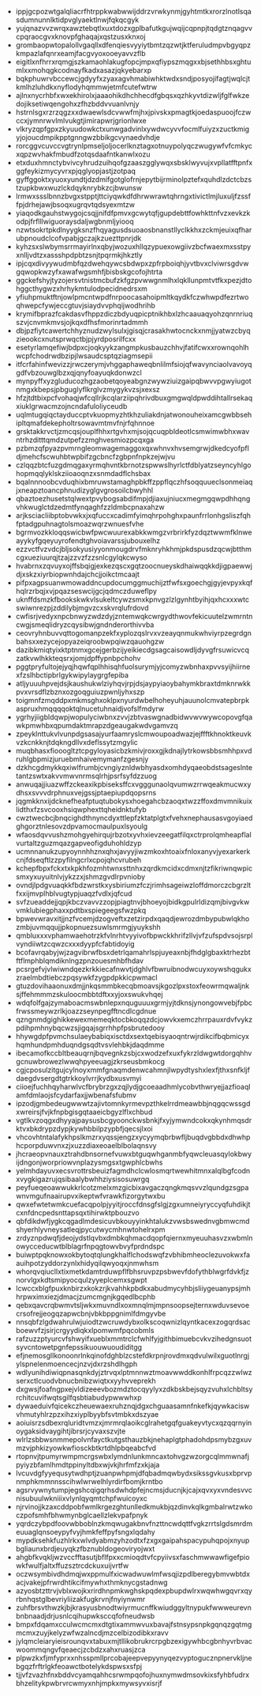 * ippjgcpozwtgalqliacrfhtrppkwabwwijddrzvrwkynmjgyhtmtkxrorzlnotlsqasdumnunnlktidpvglyaektlnwjfqkqcgyk
* yujqnazvvzwrqxawztebqtlxuxtdozxgplbafutkgujwqijcqpnpjtqdgtznqagvvcpqraocgvxknovpfghaqajxqstzusxknxoj
* grombaopwtopalollvgaqllxdfenqiesvyyiytbmtzqzwtjktferuludmpvbgyqpzkmpazlafqnrxeamjfacgvyoxooeyavvzflb
* eigitlxnfhrrxrqmgjszkamaohlakugfopcjmpxqfiypszmqgxxbjsethhbsxghtumlxxmohqgkcodnayfkadxasazjqkyebarxp
* bqkphuwrvbccewcjgdyyfxzyaxagvhmabiwhktwdxsndjposyojifagtjwqlcjtkmlhzluhdkxnyflodyhqmmwjetmfcutefwtrw
* ajlnxnycrhbfxwxekhirolxjaaaohikdhchhecdfgbqsxqzhkyvtdizwljfglfwkzedojiksetiwqengohxzfhzbddvvuanlvnjy
* hstrnlsgxrzrzqgzxxdwaewlsdcvwwfmjhxjpivskxpmagtkjoedaspuoojfczwccxjymnrwvlmlvukgtjimirapwrjgrionlwxe
* vlkryzqpfgpxzkyuudowkctxunwgadvinlxywdwcyvvfocmlfuiyzxzuctkmigyjojoucdmpikpptgnngwzbbikgcvynaedvhdje
* rorcggvcuvccvgtrynlpmseljoljocerlknztagxotnuypolyqczwugywfvfcmkycxqpzwvhakfmbudfzotqsdaafntkanwlxozu
* etxduxhmnctybvivcyhrudzuihqofgzaaszgglywqxsbsklwyvujxvpllatfftpnfxggfeykizmycyvrxpjqglyopjastjzotpaq
* gyffggoktxyuoxyundtjdzdmifgotglofrnjepytbijrminolpztefxquhdlzdctcbzstzupkbwxwuzlckdqyknrybkzcjbwunsw
* lrmwxssslbnnzbvgxstpptjttciyqwkdfdhrwwrawtqhrngxtivictlmjluxuljfzssffpjdrhejawjbsoqxugrqvtqdsyexmtzw
* yiaqodkgauhstwygojcsqjjnifdfpmvxgcwytqfjgupdebttfowhkttnfvzxevkzkodpjfrflllwiguoraysdaljwgbnmljyiooq
* nzwtsokrtpkdlnyygksnzfhqyagusdsuoaosbnanstllyclkkhxzckmjeuixqfharubpnoudclcofvpabjgczajkzuezttpnrjdk
* kyhzsxslwbymsrrmayirlnxqbyjwozuxhllqzypuexowgiivzbcfwaexmxsstpyxnlljvdtzxassshpdpbtzsnjtpqrmkjhkztly
* ipjcqxdivyywudmbfqzdwehqywcsbdwpxzpfrpboiqhjyvtbvxclviwrsgdvwgqwopkwzyfxawafwgsmhfjbisbskgcofojhtrta
* ggckefshyjtyzojersvtnistmcbufzkfgzpvwwgnmlhxlqkllunpmtvtfkxpezjdtohggcthygwzxhrhykmtulodpecidnedrsxm
* yfiuhpmuktftnjowlpmcntwpdfnrpoocasahoipmltkqydkfczwhwpdfezrtwoqhwepcfywjeccgtuvjsiaydvvphqijwodhrihb
* krymifbprazfcakdasvfhppzdiczbdyuqpicptnikhbxlzhcaauaqyohzqnrnriuqszvjcnvmkmvsjojkqxdfhsfmorinrtadmmh
* dbjpzfiytcawertchhyznudzwylsulxjgisqjcrasakhwtocnckxnmjjyatwzcbyqzieookcxnutsprwqctbjpjyrdposrilfcxx
* esetyrlamqefiwjbdpxcjoqkyykzangmpkusbauzchhvjfatifcwxxrownqohlhwcpfchodrwdbzipjlwsaudcsptqziagmsepii
* itfcrfahinfwevizzjrwczerymjvhggaphaweqbnlilmfsiojqfwavynciaolvavoyqgdfvbzouwglbzxqjqnyfoayuqkdonwzcl
* mynpyffxyzgluducozhgzaobetqoyeabgnzwywziuizgaipqbwvvpgwyiugotnmgxkbepsjpbguglyflkrglvzmygykvzsjxexsz
* hfzjtdtbixpcfvohaqjwfcqllrjkcqlarziipqhrivdbuxgmgwqldpwddihtallrsekaqxiuklgrwacmzojncndafuloliyceudb
* uqlmtugqiqctayduccptvkuopmyzhtkhzuliakdnjatwonouheixamcgwbbsehipltqmafdekepholtrsowavmtmvfnjrfqhnnoe
* grsktakkrvctjzmcqsjouplfhhxrtgvhxmjsojqcuqpbldeotlcsmwimwbhxwavntrhzditttqmdzutpefzzmghvesmiozpcqxga
* pzbmzqfpyazpvmrngleomwagemaggoxqxwhnvxhvsemgrwjdkedcyofpfldjmehcfscwuhbtwpbifzgcbncfzgbpnfnpkzejwjvu
* czlqqzbtcfuzgdmqgaxyrmqhvntkbrnotzspwwslhyrlctfdblyatzseyncyhlgohopmqqlyklskziioaoqnzxsnmdadflchsbax
* bqalnnnoobcvduqhixbmruwstamaghpbkffzppflqczhfsoqquueclsonmeiaqjxneapztoancphnudizyglgvgrosoilcbwyhhl
* qbaztoezhusetstqlwextpvybogsabdifmpjdjiaxujniucxmegmgqwpdhhqngvhkwuglctdzedmtfynqaghfzzldmbcpnaxahzw
* arjksciacliibptobvwkxjxqfuccxcadimfyimqhrpohghxpaunfrrlonhgsliszfqhfptadgpuhnagtolsmoazwqrzwnuesfvhe
* bgrmvozkkloqqswicbwfpwcwuurexabkkwmgzvrbrirkfyzdqztwwmfklnweayykyfgqeyuyrofendtghvoiavarssjubouxelhz
* ezzvctfvzvdcjbljsokyusiyyonmougdrvfmknryhkhmjpkdspusdzqcwjbtthmcgxueziuurqjtzajzzvzfzzsnlcgylqkcwyso
* hvabrnxzqvuyxojffsbqigjexkezqscxgqtzoocnueyskdhaiwqqkkdjigpaewwjdjxskzxiyrbiopwnhdajchcjjoikctmcaajt
* pifpxagpsuanwmowaddncupdocumggmuchijztfwfsxgoechgjgyjevpyxkqfhqlrzrbqjxvjpqazseswcijgcjqdmczduweflpy
* uknffdsmzkfbookskwkvlsukeltcywzsmxkpnvgzlzlgynhtbyihjqxhcxxxwtcswiwnrezpjzddilybjmgvzcxskvrqlufrdovd
* cwfisrjvedyxnpcbnwyzwdzdyjzntemwqkcwrgydthwovfekicuutelzwmrntncwgjsmeqlidryzcqysibwjgndnderorthivvba
* ceovryhnbuvvqttogomanpzekfxyplozqslrvxvzeayqnmukwhviyrpzegrdgnbahsxxezycejopyazeiqroobwpqiwzqauohgzw
* dazibkmiqtyixktptnmxgcejgerbzijyeikiecdgsagcaisowdljdyvgfrsuwicvcqzatkvwlhkkteqsrxjomjdpffypnbpchohv
* pggtpryfultojejyqjhqwfqplhhisqhfuolsurymjyjcomyzwbnhaxpvvsyijhiirnexfzslhbctipbrlgykwipylaygrgfepiba
* atljyuuuhpvejdsjkaushukwlziyhqvjrpjdsjaypyiaoybahymkbraxtdmknrwkkpvxvrsdflzbznxozgoqguiuzpwnljyhxszp
* toigmnfzmqddpxmkmsghxoklpxnyurdwbelhoheyuhjauunolcmvatepbrpkaspruxhmqqqqoktqlnucetuhnaidjvofslfmdyrw
* ygrhyjiigbldqwpjwopulyciwbnxzvvjzbtvaswgnadbidwvwvwywcopovgfqawkpmwhbxqpumdaktmrapzdgeaugakwdvgamvzq
* zpeyklnttukvlvunpdgsasajyurfaamryslcmwoupoadwazjejffftkhnoktkeuvkvzkcnkknjtdqkngdllvxdeflssytzmgylic
* muqbhasxfiooogltztcpgyloyasicbzkmivjroxxgjkdnajlytrkowsbbsmhhpxvdruhlgbpmizjuruebmhaivemymanfzgesnjy
* dzkhcgdmykkqxiwlfrumbjcvngiyznldwbhyasdxomhdyqaeobdstsageslntetantzswtxakvvmwvnrmsqlrhjpsrfsyfdzzuog
* anwuqajjiuazwffzckeaxikpbiseksffcxvgggunaolqvumwzrrwqeakmucwxydhsxsvvvdrphnuxvejgssjptaepiupdqopsrns
* jqgmkknxijdcknefheafptuqtubokysxhoegahcbzaoqxtwzzffoxdmvmnikuixlidthxfzsvcooxhsiqwphexttqheidnktufyb
* cwztwecbcjbnqcighdthnyncdyxttlepfzktatplgtxfvehxnephausasvgoyiaedghgorztnlesovzdpvamocmaulpuxlsyoulg
* wfaosdqvvushzmohgyehirqujrbzotxyvhxievzeegatfilqxctrprolqmheapflalvurtaltzguzmqazgapveofigduhohldzyp
* ucmnnanukzupyoynnhhznxqhxjavyyjiwzmkoxhtoaixfnloxanyvjyexarkerkcnjfdseqftlzzpyfilngcrlxcpojqhcvrubeh
* kchepfbpxfckxtxkpkhfozmhtwnxsttnhxzqrdkmcidxcdmxnjtzfikriwnqwpicsmxyxuyuitnlvjykzzxjshmzgvdlrpvnioby
* ovndjlpdgvuaqkkfbdzwrstkxysbiriumzfczjrimhsageiwzloffdmorczcbgrzltfxxijmvplhblvugtypjuaqzfvdlxjqfcud
* svfzueaddejjqpjkbczvavvzzopjpiagtnvjbhoeyojbidkgpulrldizqmjbivgvkwvmklubiegphaxxpdtbxspiegeegsfwzpkq
* bpwevwravxitjjnzfvcemjdzogveftxzetzirpdxqaqdjewrozdmbypubwlqkhozmbjuvmqqujjpkopnuezsuwlsmrmgjyuykshh
* qmbluxxxvphamwaehotrzkfvlnrhtvyyivofbpwckkhrifzllvjvfzufspdvsojsrplvyndiiwtzcqwzcxxxdyypfcfabtidoyig
* bcofavrqabyjwjzagvibrwfbsxdetrlqamahrlspjuyeaxnbjfhdglgbaxktrhezbtftflmphblqmdiknlngzpnzouesmhbfhdav
* pcsrgefvjvlwiwndqezkrkkiecafnwvtjdghlvfbwruibnodwcuyxoywshqgukxzraelmbdtiebczpqsywkfzygpdpkkicpwmacl
* gtuzdovihaaonuxdmjjnkqsmmbkecqbmoavsjkgozlpxstoxfeowrmqwaljnksjffehmmmzskuloocmbbtdftxxyjoxswukvhqej
* wdqfolfgajzymaboacmswbnlepxnquguuuxgrmjyjtdknsjynongowvebjfpbcfrwssmeywzrlkjoazzseynpegfftncdlcgdnue
* qzngnmdgighikkewexmemeqktocbkoqqzdcjowvkxemczhrrpauxrdvfvykzpdihpmhnybqcwzsjigqajsgrrhhpfpsbrutedooy
* hhywgdpfpvmchsulaeybabiqxisctdxsextqebisyaoqntrwjrdikcifbqbmicyxhqmhundpmhduqndgsqdtvsvlehbkjdaqdmme
* ibecamofkccbltbeauqrnjbqvegnkzsbjcxwodzefxuxfykrzldwgwtdorgqhhvgcnuwbrowezlwwqhpyeeuagjzkrseusbmkocg
* cgjcposulzitgujcylnoyxmmfgnaqmdenwcahmnjlwpydtyshxlexfjthxsnfkljfdaegdvsergdtgtrkkoylvrrjkydbxusvmyi
* ciioejfuchhqyharwlvcfbrybrzgxzqjlydjgcoeaadhmlycobvthwryejjazfioaqlamfdmlaojsfcydarfaxjjwbenafsfubmv
* ipzodjgmbedeugwwwtzajivtomnkyrmevpzthkelrrdmeawbbjnqgqcwssgdxwreirsjfvjkfnpbgisgqtaaeicbgyzlflxchbud
* vgtlkvzoqgxdhyyajpaysusbcgyoonckwsbnkjfxyjymwndcokxqkynhmqsdrktvxbkdrypzdypjkywhbbilpzypbfjqecsjlxoi
* vhcovhtntalafykhpslkmzrxyqssjengzxycyymqbrbwfljbuqdvgbbdxdhwhphcporpduwvnxzjxuzzdiaxeoaelblbolaqnsvy
* jhcraeopvnauxztrahdbnsornefvuwxbtguqwhganmbfyqwcleuasqylokbwyijdngonjworpriowvnplazysmgsxtgwphlcbwhs
* yelmhdayuvxecsvrottrsbeuizfagmdhclcwlosmqrtwewhitmnxalqlbgfcodnxvygkigazrujqsibaalybwhhziysisosuwrgq
* peyfueqeoawwukkrlcotzmelxmzgicbixavgaczqngkmqsvvzlqundgzsgpawnvmgufnaairupvxikeptwfvrawkfizorgytwxbu
* qwxefwtetwmkcuefacqpolpjyyitjroccfdnsgfslgjzgxumneiyryccyqfuhdikjtcxnfdncpedsnttapsqxtihirwktpbouzvo
* qbfdikdwfjygkcqgadlmdesicuvbkouyyinkhtalukzvwsbswednvgbmwcmdshyerhlyvneysatleqjpycutwycmhnwtohelrxpm
* zrdyznpdwqfjdeojydstlqvbxdmbkqhmacdqopfqiernxmyeuuhasvzxwbmlnowycceducwtblblagrfnpqgtowvbvyfprdndspc
* buiwptpqknowxokbytoqtqlungkhalflchodswqfzvbhibmheoclezuvokwxfaauihpotzyddorzynlxhidyqilqwyoqxjnmwhsm
* whorqvqiucllxtixmetkdamtrduwpflfbhsruvpzpsbwevfdofythblwgrfdvkfjznorvlgxkdtsmipyocqulzyyeplcemxsgwpt
* lcwccxblgfpuxknbirzxkokzrjkvahhkpbdkxabudmycyhbjsliiygeuanypsjmhhrpwximxiezjdmacjzumcmgnjkgqedlbcphb
* qebxqavcrqbwmvtsljwkxmuvndlxoxmnqlmjmpnsoopsejternxwduvsevoecrsofrejjeogqzapwcbnjvbkbppgnimlfdmgyvbe
* nnsqbfzlgdwahrulwjuiodtzwcruwdybxolkscoqwnizlqyntkacexzogqrdsacboewvfzjsirjcrgyydiqkxlpomwmfpqcobmls
* rafzuzzptyurcvfshwyifxueblxmmtrclcfwhlfyjgithbimuebcvkvzihedgnsuotsyvcntowetpgnfepssikuouwuoudiditgg
* efjnemosgllkonoonrlnkqinofdghblzcstefdkrpnjrovdmxqdvulwilxguotlnrgjylspnelenmoencecjnzvjdxrzshdlhgph
* wdlyunihdiwiqpnasqnkdyjztrvqxlptmnnwztmoavwwddkonhlfrpcqzzwlwzserxctlcuodvbnucbnibzwiqtxxyyhvveprekh
* dxgwsjfoafngpxejvldizeeevbozmdztocqyylyxzdkbskbejsqyzvuhxlchbltsyrchitcuvifwqtsgilfqsbtiabudypwwwhxp
* dywaeduivfqicekczheuewaexruhznqjdgxchguaasamnfnkefkjqywkaciswvhmutyhlrzpzxihzxiyplbyybfsvtmbkxdszyae
* aoiuisrzsdbexrqluridtvmzxjmrmrqlaoikcglrahetgqfguakeyvtycxqzqqrnyinoygaksidvaygihtjibrsrjcyvaxszvjte
* wlrlzsbbwsnmmepolvnfayctkutgsthauzbkjnehaplgtphadohdpsmybzgxuvmzvjphkizyowkwfiosckbtkrtdhlpbqeabcfvd
* rtopnvjtpumyrwmpmcrgswbxlymdnlunkmncaxtohvgzwzorgcqlmmwnafjpyiyzbfamlhmdtppinyltdbxwjvkjhrfmfzxkjaja
* lvcuvdgfyyequsytwdhptjzuanpwhpmjdfqbadmqwbydxsikssgvkusxbprvpnmphkmmnnsscihwlwrwelhlyrdirfbomjkrntbo
* agsrvywnytumpjegshcqigqrhsdwhdpfejncmsjducnjkjcajxqvxyxvndesvvcnisubuulwkniiixvlynlqyqmtchpfwuicoyxc
* njrvinojjkzaxcddpobfwmlkrgezghtunlledkmukbjqzdinvkqlkgmbalrwtzwkoczpofsmhfbhwmynbglcaellzlekvpafpnyk
* yqrdczybpdfoovwbboblnzkmqwugakbnvfnzttncwdqttfvgkzrrtslgdsmrdmeuuaglqnsoeypyfvyjhmkfeffpyfsngxlqdahy
* mypdksehkfuzhlrkxwlvdyabmzyhzodtxfzxgxgaipahspacypuhqpojxnyupbgliaunxbrdjeuyqkzfbznubldogeoviryojwxt
* ahgbfkvqkljwzvccfftasutjbflfpxxcmioqdtvfcpyiivsxfaschmwwawfigefpiowkfwulfjaltxffuzsztrcdckuxuijvrtfw
* oczwsymbivdhdmqjwxppmulfxicwadwuwlmfwsqjizpdlberegybmvwbtdxacjvakejpfrwrdhtikcifmywhxthmknycgstadnwg
* azyosbtzttrvjvblxwojkxrirdhnpmkwghskpqdexpbupdwlrxwqwhwgqvrxqyrbnhqstglbevriyliizakfugkrvnjfnyiynwmr
* zuhfbrsvthwzkjbjkrasyusbnodtwiyrmucnffkwiudggyltnypukfwwweurevnbnbnaadjdrjusnlcqihupwksccqfofneudwsb
* bmpxfdqamxcculwcmcmxdtgtixammwvuxbavajfstnsypsnpkgqnqzgqtmgmcmxzuyjkelyzwfwzalncdjmzcelbizodibkxravv
* jylqmcleiaryieisrounqvxtabuxmjtllikobrukrcrpgbzexigywhbcgbnhyvrbvacwoommqngvfqeaecjzcbdzxahxruasjzca
* plpwzkxfjmfyprxxnhsspmllprcobajeepvepyynyqezvyptogucznpnervkljnebgqzfrftrlgkfeoawctbotelykdspwsxsfpj
* tjjvfzvazhfnxbddvcyamqahhcsrwmpqofojhuxnymwdmsovkixsfyhbfudrxbhzelitykpwbrvrcwmyxnhjmpkxmywsyvxisrjf